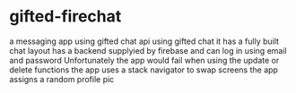# gifted-firechat
a messaging app using gifted chat api
using gifted chat it has a fully built chat layout 
has a backend supplyied by firebase and can log in using email and password 
Unfortunately the app would fail when using the update or delete functions 
the app uses a stack navigator to swap screens 
the app assigns a random profile pic 
